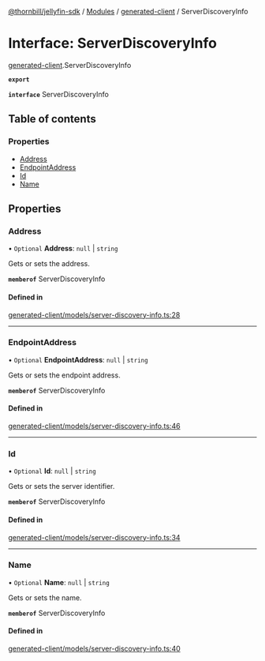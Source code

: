 [@thornbill/jellyfin-sdk](../README.md) / [Modules](../modules.md) / [generated-client](../modules/generated_client.md) / ServerDiscoveryInfo

# Interface: ServerDiscoveryInfo

[generated-client](../modules/generated_client.md).ServerDiscoveryInfo

**`export`**

**`interface`** ServerDiscoveryInfo

## Table of contents

### Properties

- [Address](generated_client.ServerDiscoveryInfo.md#address)
- [EndpointAddress](generated_client.ServerDiscoveryInfo.md#endpointaddress)
- [Id](generated_client.ServerDiscoveryInfo.md#id)
- [Name](generated_client.ServerDiscoveryInfo.md#name)

## Properties

### Address

• `Optional` **Address**: ``null`` \| `string`

Gets or sets the address.

**`memberof`** ServerDiscoveryInfo

#### Defined in

[generated-client/models/server-discovery-info.ts:28](https://github.com/thornbill/jellyfin-sdk-typescript/blob/c65c42e/src/generated-client/models/server-discovery-info.ts#L28)

___

### EndpointAddress

• `Optional` **EndpointAddress**: ``null`` \| `string`

Gets or sets the endpoint address.

**`memberof`** ServerDiscoveryInfo

#### Defined in

[generated-client/models/server-discovery-info.ts:46](https://github.com/thornbill/jellyfin-sdk-typescript/blob/c65c42e/src/generated-client/models/server-discovery-info.ts#L46)

___

### Id

• `Optional` **Id**: ``null`` \| `string`

Gets or sets the server identifier.

**`memberof`** ServerDiscoveryInfo

#### Defined in

[generated-client/models/server-discovery-info.ts:34](https://github.com/thornbill/jellyfin-sdk-typescript/blob/c65c42e/src/generated-client/models/server-discovery-info.ts#L34)

___

### Name

• `Optional` **Name**: ``null`` \| `string`

Gets or sets the name.

**`memberof`** ServerDiscoveryInfo

#### Defined in

[generated-client/models/server-discovery-info.ts:40](https://github.com/thornbill/jellyfin-sdk-typescript/blob/c65c42e/src/generated-client/models/server-discovery-info.ts#L40)

